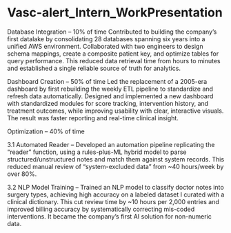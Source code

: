 # Vasc-alert_Intern_WorkPresentation


Database Integration – 10% of time 
Contributed to building the company’s first datalake by consolidating 28 databases spanning six years into a unified AWS environment. Collaborated with two engineers to design schema mappings, create a composite patient key, and optimize tables for query performance. This reduced data retrieval time from hours to minutes and established a single reliable source of truth for analytics.

Dashboard Creation – 50% of time 
Led the replacement of a 2005-era dashboard by first rebuilding the weekly ETL pipeline to standardize and refresh data automatically. Designed and implemented a new dashboard with standardized modules for score tracking, intervention history, and treatment outcomes, while improving usability with clear, interactive visuals. The result was faster reporting and real-time clinical insight.

Optimization – 40% of time

3.1 Automated Reader – Developed an automation pipeline replicating the “reader” function, using a rules-plus-ML hybrid model to parse structured/unstructured notes and match them against system records. This reduced manual review of “system-excluded data” from ~40 hours/week by over 80%.

3.2 NLP Model Training – Trained an NLP model to classify doctor notes into surgery types, achieving high accuracy on a labeled dataset I curated with a clinical dictionary. This cut review time by ~10 hours per 2,000 entries and improved billing accuracy by systematically correcting mis-coded interventions. It became the company’s first AI solution for non-numeric data.
